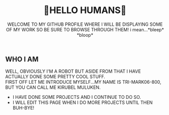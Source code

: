 <!DOCTYPE html>
<html lang="en">
<head>
    <meta charset="UTF-8">
    <meta name="viewport" content="width=device-width, initial-scale=1.0">
    

  

</head>
<body>
<header>
    <h1>🤖HELLO HUMANS🤖</h1>
    <p>WELCOME TO MY GITHUB PROFILE WHERE I WILL BE DISPLAYING SOME OF MY WORK SO BE SURE TO BROWSE THROUGH THEM! i mean...*bleep* *bloop*</p>
</header>
<h2>WHO I AM</h2>
<p>WELL, OBVIOUSLY I'M A ROBOT BUT ASIDE FROM THAT I HAVE ACTUALLY DONE SOME PRETTY COOL STUFF.<br> FIRST OFF LET ME INTRODUCE MYSELF...MY NAME IS TRI-MARK<SPAN class="GREEN">06</SPAN>-<SPAN class="YELLOW">80</SPAN><SPAN class="RED">0</SPAN>, BUT YOU CAN CALL ME <SPAN class="LIGHTBLUE">KIRUBEL MULUKEN.<SPAN></SPAN></p>
<Ul>
    <li>I HAVE DONE SOME PROJECTS AND I CONTINUE TO DO SO.</li>
    <li>I WILL EDIT THIS PAGE WHEN I DO MORE PROJECTS UNTIL THEN BUH-BYE!</li>
</ul>

   
</body>
</html>

